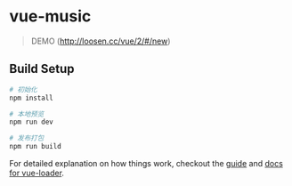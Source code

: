 # vue-music

> DEMO (http://loosen.cc/vue/2/#/new)

## Build Setup

``` bash
# 初始化
npm install

# 本地预览
npm run dev

# 发布打包
npm run build
```

For detailed explanation on how things work, checkout the [guide](http://vuejs-templates.github.io/webpack/) and [docs for vue-loader](http://vuejs.github.io/vue-loader).
